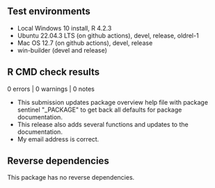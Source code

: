 ## Test environments
* Local Windows 10 install, R 4.2.3
* Ubuntu 22.04.3 LTS (on github actions), devel, release, oldrel-1 
* Mac OS 12.7 (on github actions), devel, release
* win-builder (devel and release)

## R CMD check results

0 errors | 0 warnings | 0 notes

* This submission updates package overview help file with package sentinel "_PACKAGE" to get back all defaults for package documentation.
* This release also adds several functions and updates to the documentation.
* My email address is correct.  

## Reverse dependencies

This package has no reverse dependencies.  
